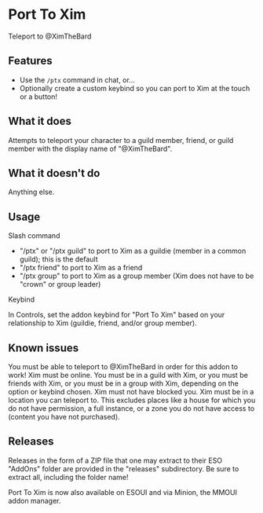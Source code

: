 # Port To Xim

Teleport to @XimTheBard

## Features

* Use the `/ptx` command in chat, or...
* Optionally create a custom keybind so you can port to Xim at the touch or a button!

## What it does

Attempts to teleport your character to a guild member, friend, or guild member with the display name of "@XimTheBard".

## What it doesn't do

Anything else.

## Usage

Slash command
* "/ptx" or "/ptx guild" to port to Xim as a guildie (member in a common guild); this is the default
* "/ptx friend" to port to Xim as a friend
* "/ptx group" to port to Xim as a group member (Xim does not have to be "crown" or group leader)

Keybind

In Controls, set the addon keybind for "Port To Xim" based on your relationship to Xim (guildie, friend, and/or group member).

## Known issues

You must be able to teleport to @XimTheBard in order for this addon to work!  Xim must be online.  You must be in a guild with Xim, or you must be friends with Xim, or you must be in a group with Xim, depending on the option or keybind chosen.  Xim must not have blocked you.  Xim must be in a location you can teleport to.  This excludes places like a house for which you do not have permission, a full instance, or a zone you do not have access to (content you have not purchased).

## Releases

Releases in the form of a ZIP file that one may extract to their ESO "AddOns" folder are provided in the "releases" subdirectory.  Be sure to extract all, including the folder name!

Port To Xim is now also available on ESOUI and via Minion, the MMOUI addon manager.
